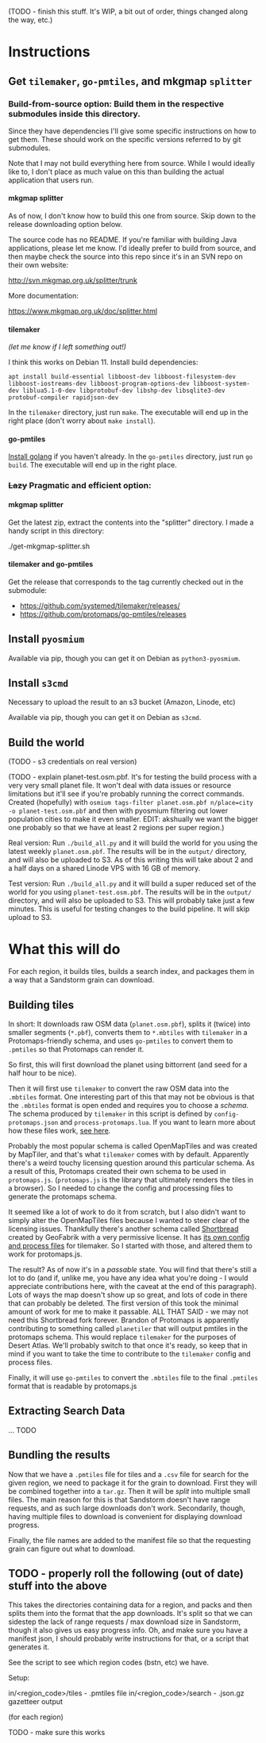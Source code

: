(TODO - finish this stuff. It's WIP, a bit out of order, things changed along the way, etc.)

# Instructions

## Get `tilemaker`, `go-pmtiles`, and mkgmap `splitter`

### Build-from-source option: Build them in the respective submodules inside this directory.

Since they have dependencies I'll give some specific instructions on how to get them. These should work on the specific versions referred to by git submodules.

Note that I may not build everything here from source. While I would ideally like to, I don't place as much value on this than building the actual application that users run.

#### mkgmap splitter

As of now, I don't know how to build this one from source. Skip down to the release downloading option below.

The source code has no README. If you're familiar with building Java applications, please let me know. I'd ideally prefer to build from source, and then maybe check the source into this repo since it's in an SVN repo on their own website:

http://svn.mkgmap.org.uk/splitter/trunk

More documentation:

https://www.mkgmap.org.uk/doc/splitter.html

#### tilemaker

_(let me know if I left something out!)_

I think this works on Debian 11. Install build dependencies:

```
apt install build-essential libboost-dev libboost-filesystem-dev libboost-iostreams-dev libboost-program-options-dev libboost-system-dev liblua5.1-0-dev libprotobuf-dev libshp-dev libsqlite3-dev protobuf-compiler rapidjson-dev
```

In the `tilemaker` directory, just run `make`. The executable will end up in the right place (don't worry about `make install`).

#### go-pmtiles

[Install golang](https://go.dev/doc/install) if you haven't already. In the `go-pmtiles` directory, just run `go build`. The executable will end up in the right place.

### ~~Lazy~~ Pragmatic and efficient option:

#### mkgmap splitter

Get the latest zip, extract the contents into the "splitter" directory. I made a handy script in this directory:

./get-mkgmap-splitter.sh

#### tilemaker and go-pmtiles

Get the release that corresponds to the tag currently checked out in the submodule:

* https://github.com/systemed/tilemaker/releases/
* https://github.com/protomaps/go-pmtiles/releases

## Install `pyosmium`

Available via pip, though you can get it on Debian as `python3-pyosmium`.

## Install `s3cmd`

Necessary to upload the result to an s3 bucket (Amazon, Linode, etc)

Available via pip, though you can get it on Debian as `s3cmd`.

## Build the world

(TODO - s3 credentials on real version)

(TODO - explain planet-test.osm.pbf. It's for testing the build process with a very very small planet file. It won't deal with data issues or resource limitations but it'll see if you're probably running the correct commands. Created (hopefully) with `osmium tags-filter planet.osm.pbf n/place=city -o planet-test.osm.pbf` and then with pyosmium filtering out lower population cities to make it even smaller. EDIT: akshually we want the bigger one probably so that we have at least 2 regions per super region.)

Real version: Run `./build_all.py` and it will build the world for you using the latest weekly `planet.osm.pbf`. The results will be in the `output/` directory, and will also be uploaded to S3. As of this writing this will take about 2 and a half days on a shared Linode VPS with 16 GB of memory.

Test version: Run `./build_all.py` and it will build a super reduced set of the world for you using `planet-test.osm.pbf`. The results will be in the `output/` directory, and will also be uploaded to S3. This will probably take just a few minutes. This is useful for testing changes to the build pipeline. It will skip upload to S3.

# What this will do

For each region, it builds tiles, builds a search index, and packages them in a way that a Sandstorm grain can download.

## Building tiles

In short: It downloads raw OSM data (`planet.osm.pbf`), splits it (twice) into smaller segments (`*.pbf`), converts them to `*.mbtiles` with `tilemaker` in a Protomaps-friendly schema, and uses `go-pmtiles` to convert them to `.pmtiles` so that Protomaps can render it.

So first, this will first download the planet using bittorrent (and seed for a half hour to be nice).

Then it will first use `tilemaker` to convert the raw OSM data into the `.mbtiles` format. One interesting part of this that may not be obvious is that the `.mbtiles` format is open ended and requires you to choose a _schema_. The schema produced by `tilemaker` in this script is defined by `config-protomaps.json` and `process-protomaps.lua`. If you want to learn more about how these files work, [see here](https://github.com/systemed/tilemaker/blob/master/docs/CONFIGURATION.md).

Probably the most popular schema is called OpenMapTiles and was created by MapTiler, and that's what `tilemaker` comes with by default. Apparently there's a weird touchy licensing question around this particular schema. As a result of this, Protomaps created their own schema to be used in `protomaps.js`. (`protomaps.js` is the library that ultimately renders the tiles in a browser). So I needed to change the config and processing files to generate the protomaps schema.

It seemed like a lot of work to do it from scratch, but I also didn't want to simply alter the OpenMapTiles files because I wanted to steer clear of the licensing issues. Thankfully there's another schema called [Shortbread](https://shortbread.geofabrik.de/schema/) created by GeoFabrik with a very permissive license. It has [its own config and process files](https://github.com/geofabrik/shortbread-tilemaker/) for tilemaker. So I started with those, and altered them to work for protomaps.js.

The result? As of now it's in a _passable_ state. You will find that there's still a lot to do (and if, unlike me, you have any idea what you're doing - I would appreciate contributions here, with the caveat at the end of this paragraph). Lots of ways the map doesn't show up so great, and lots of code in there that can probably be deleted. The first version of this took the minimal amount of work for me to make it passable. ALL THAT SAID - we may not need this Shortbread fork forever. Brandon of Protomaps is apparently contributing to something called `planetiler` that will output pmtiles in the protomaps schema. This would replace `tilemaker` for the purposes of Desert Atlas. We'll probably switch to that once it's ready, so keep that in mind if you want to take the time to contribute to the `tilemaker` config and process files.

Finally, it will use `go-pmtiles` to convert the `.mbtiles` file to the final `.pmtiles` format that is readable by protomaps.js

## Extracting Search Data

... TODO

## Bundling the results

Now that we have a `.pmtiles` file for tiles and a `.csv` file for search for the given region, we need to package it for the grain to download. First they will be combined together into a `tar.gz`. Then it will be _split_ into multiple small files. The main reason for this is that Sandstorm doesn't have range requests, and as such large downloads don't work. Secondarily, though, having multiple files to download is convenient for displaying download progress.

Finally, the file names are added to the manifest file so that the requesting grain can figure out what to download.

## TODO - properly roll the following (out of date) stuff into the above

This takes the directories containing data for a region, and packs and then splits them into the format that the app downloads. It's split so that we can sidestep the lack of range requests / max download size in Sandstorm, though it also gives us easy progress info. Oh, and make sure you have a manifest json, I should probably write instructions for that, or a script that generates it.

See the script to see which region codes (bstn, etc) we have.

Setup:

in/<region_code>/tiles - .pmtiles file
in/<region_code>/search - .json.gz gazetteer output

(for each region)

TODO - make sure this works
